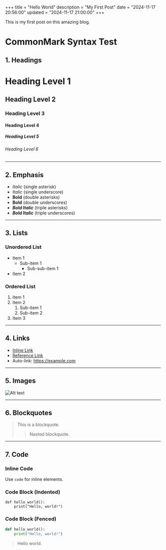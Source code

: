 +++
title = "Hello World"
description = "My First Post"
date = "2024-11-17 20:56:00"
updated = "2024-11-17 21:00:00"
+++

This is my first post on this amazing blog.

# CommonMark Syntax Test

## 1. Headings
# Heading Level 1
## Heading Level 2
### Heading Level 3
#### Heading Level 4
##### Heading Level 5
###### Heading Level 6

---

## 2. Emphasis
- *Italic* (single asterisk)
- _Italic_ (single underscore)
- **Bold** (double asterisks)
- __Bold__ (double underscores)
- ***Bold Italic*** (triple asterisks)
- ___Bold Italic___ (triple underscores)

---

## 3. Lists

### Unordered List
- Item 1
  - Sub-item 1
    - Sub-sub-item 1
- Item 2

### Ordered List
1. Item 1
2. Item 2
   1. Sub-item 1
   2. Sub-item 2
3. Item 3

---

## 4. Links
- [Inline Link](https://example.com)
- [Reference Link][example]
- Auto-link: <https://example.com>

[example]: https://example.com

---

## 5. Images
![Alt text](https://via.placeholder.com/150)

---

## 6. Blockquotes
> This is a blockquote.
>
> > Nested blockquote.

---

## 7. Code

### Inline Code
Use `code` for inline elements.

### Code Block (Indented)
    def hello_world():
        print("Hello, world!")

### Code Block (Fenced)
```python
def hello_world():
    print("Hello, world!")
```
> Hello world.

